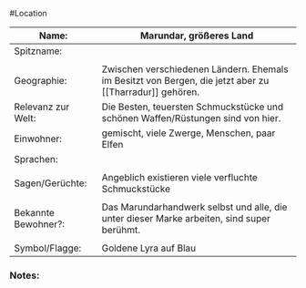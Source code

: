 #Location

| Name:               | Marundar, größeres Land                                                                                          |
| ------------------- | ---------------------------------------------------------------------------------------------------------------- |
| Spitzname:          |                                                                                                                  |
|                     |                                                                                                                  |
| Geographie:         | Zwischen verschiedenen Ländern. Ehemals im Besitzt von Bergen, die jetzt aber zu [[Tharradur]] gehören. |
| Relevanz zur Welt:  | Die Besten, teuersten Schmuckstücke und schönen Waffen/Rüstungen sind von hier.                                  |
| Einwohner:          | gemischt, viele Zwerge, Menschen,  paar Elfen                                                                    |
| Sprachen:           |                                                                                                                  |
|                     |                                                                                                                  |
| Sagen/Gerüchte:     | Angeblich existieren viele verfluchte Schmuckstücke                                                              |
|                     |                                                                                                                  |
| Bekannte Bewohner?: | Das Marundarhandwerk selbst und alle, die unter dieser Marke arbeiten, sind super berühmt.                       |
|                     |                                                                                                                  |
| Symbol/Flagge:      | Goldene Lyra auf Blau                                                                                            |
### Notes:


